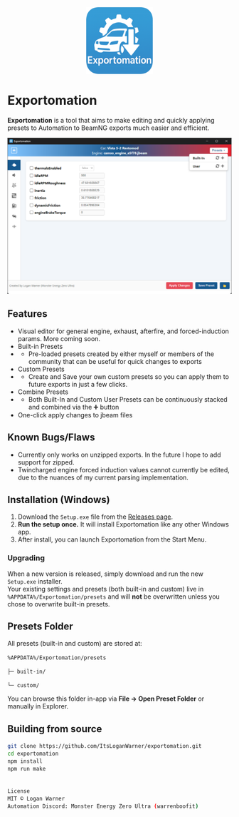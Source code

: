 <p align="center">
  <img src="docs/exportomationicon.png" alt="Exportomation Icon" width="150"/>
</p>

# Exportomation

**Exportomation** is a tool that aims to make editing and quickly applying presets to Automation to BeamNG exports much easier and efficient.

<p align="center">
  <img src="docs/screenshot.png" alt="Exportomation Screenshot"/>
</p>

## Features
- Visual editor for general engine, exhaust, afterfire, and forced-induction params. More coming soon.
- Built-in Presets
- - Pre-loaded presets created by either myself or members of the community that can be useful for quick changes to exports
- Custom Presets
- - Create and Save your own custom presets so you can apply them to future exports in just a few clicks.
- Combine Presets
- - Both Built-In and Custom User Presets can be continuously stacked and combined via the ➕ button
- One-click apply changes to jbeam files

## Known Bugs/Flaws
 - Currently only works on unzipped exports. In the future I hope to add support for zipped.
 - Twincharged engine forced induction values cannot currently be edited, due to the nuances of my current parsing implementation.

## Installation (Windows)

1. Download the `Setup.exe` file from the [Releases page](https://github.com/ItsLoganWarner/exportomation/releases).
2. **Run the setup once.** It will install Exportomation like any other Windows app.
3. After install, you can launch Exportomation from the Start Menu.

### Upgrading

When a new version is released, simply download and run the new `Setup.exe` installer.  
Your existing settings and presets (both built-in and custom) live in `%APPDATA%/Exportomation/presets` and will **not** be overwritten unless you chose to overwrite built-in presets.

## Presets Folder

All presets (built-in and custom) are stored at:

`%APPDATA%/Exportomation/presets`

`├─ built-in/`

`└─ custom/`

You can browse this folder in-app via **File → Open Preset Folder** or manually in Explorer.

## Building from source
```bash
git clone https://github.com/ItsLoganWarner/exportomation.git
cd exportomation
npm install
npm run make


License
MIT © Logan Warner
Automation Discord: Monster Energy Zero Ultra (warrenboofit)
